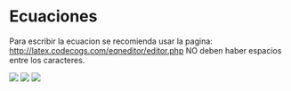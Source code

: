 # Ecuaciones
Para escribir la ecuacion se recomienda usar la pagina: http://latex.codecogs.com/eqneditor/editor.php
NO deben haber espacios entre los caracteres.

<img src="https://latex.codecogs.com/svg.latex?\Large&space;ecuacion" />


<img src="https://latex.codecogs.com/svg.latex?\Large&space;Max_{x\geq0}\prod=\sum_{g}\sum_{i}\nu_{gi}Y_{gi}-\sum_{g}\sum_{i}_\delta_{gi}\e^{\gamma_{gi}x_{gi,land}}-\sum_{g}\sum_{i}\sum_{j,j\neqland}_{\omega_{igi}x_{gij}}" />

<img src="https://latex.codecogs.com/svg.latex?\Large&space;Max_{x\geq0}\prod=\sum_{g}\sum_{i}\nu_{gi}Y_{gi}-\sum_{g}\sum_{i}_\delta_{gi}\cdote^{\gamma_{gi}x_{gi,land}}-\sum_{g}\sum_{i}\sum_{j,j\neqland}_{\omega_{igi}x_{gij}}" />
